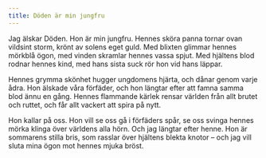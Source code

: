 ```yaml
---
title: Döden är min jungfru
---
```

Jag älskar Döden. Hon är min jungfru. Hennes sköra panna tornar ovan vildsint storm, krönt av solens eget guld. Med blixten glimmar hennes mörkblå ögon, med vinden skramlar hennes vassa spjut. Med hjältens blod rodnar hennes kind, med hans sista suck rör hon vid hans läppar.

Hennes grymma skönhet hugger ungdomens hjärta, och dånar genom varje ådra. Hon älskade våra förfäder, och hon längtar efter att famna samma blod ännu en gång. Hennes flammande kärlek rensar världen från allt brutet och ruttet, och får allt vackert att spira på nytt.

Hon kallar på oss. Hon vill se oss gå i förfäders spår, se oss svinga hennes mörka klinga över världens alla hörn. Och jag längtar efter henne. Hon är sommarens stilla bris, som rasslar över hjältens blekta knotor – och jag vill sluta mina ögon mot hennes mjuka bröst.
